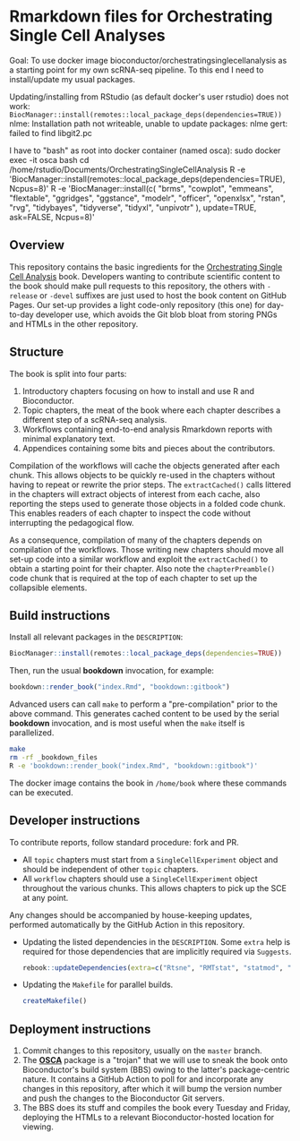 # Rmarkdown files for Orchestrating Single Cell Analyses

Goal: To use docker image bioconductor/orchestratingsinglecellanalysis as a starting point for my own scRNA-seq pipeline.
To this end I need to install/update my usual packages.

Updating/installing from RStudio (as default docker's user rstudio) does not work:
`BiocManager::install(remotes::local_package_deps(dependencies=TRUE))`
nlme: Installation path not writeable, unable to update packages: nlme
gert: failed to find libgit2.pc

I have to "bash" as root into docker container (named osca):
sudo docker exec -it osca bash
cd /home/rstudio/Documents/OrchestratingSingleCellAnalysis
R -e 'BiocManager::install(remotes::local_package_deps(dependencies=TRUE), Ncpus=8)'
R -e 'BiocManager::install(c(
"brms",
"cowplot",
"emmeans",
"flextable",
"ggridges",
"ggstance",
"modelr",
"officer",
"openxlsx",
"rstan",
"rvg",
"tidybayes",
"tidyverse",
"tidyxl",
"unpivotr"
), update=TRUE, ask=FALSE, Ncpus=8)'


## Overview

This repository contains the basic ingredients for the [Orchestrating Single Cell Analysis](https://osca.bioconductor.org) book.
Developers wanting to contribute scientific content to the book should make pull requests to this repository, 
the others with `-release` or `-devel` suffixes are just used to host the book content on GitHub Pages.
Our set-up provides a light code-only repository (this one) for day-to-day developer use,
which avoids the Git blob bloat from storing PNGs and HTMLs in the other repository.

## Structure

The book is split into four parts:

1. Introductory chapters focusing on how to install and use R and Bioconductor.
2. Topic chapters, the meat of the book where each chapter describes a different step of a scRNA-seq analysis.
3. Workflows containing end-to-end analysis Rmarkdown reports with minimal explanatory text.
4. Appendices containing some bits and pieces about the contributors.

Compilation of the workflows will cache the objects generated after each chunk.
This allows objects to be quickly re-used in the chapters without having to repeat or rewrite the prior steps.
The `extractCached()` calls littered in the chapters will extract objects of interest from each cache,
also reporting the steps used to generate those objects in a folded code chunk.
This enables readers of each chapter to inspect the code without interrupting the pedagogical flow.

As a consequence, compilation of many of the chapters depends on compilation of the workflows.
Those writing new chapters should move all set-up code into a similar workflow 
and exploit the `extractCached()` to obtain a starting point for their chapter.
Also note the `chapterPreamble()` code chunk that is required at the top of each chapter to set up the collapsible elements.

## Build instructions

Install all relevant packages in the `DESCRIPTION`:

```r
BiocManager::install(remotes::local_package_deps(dependencies=TRUE))
```

Then, run the usual **bookdown** invocation, for example:

```r
bookdown::render_book("index.Rmd", "bookdown::gitbook")
```

Advanced users can call `make` to perform a "pre-compilation" prior to the above command.
This generates cached content to be used by the serial **bookdown** invocation,
and is most useful when the `make` itself is parallelized.

```sh
make
rm -rf _bookdown_files
R -e 'bookdown::render_book("index.Rmd", "bookdown::gitbook")'
```

The docker image contains the book in `/home/book` where these commands can be executed.

## Developer instructions

To contribute reports, follow standard procedure: fork and PR.

- All `topic` chapters must start from a `SingleCellExperiment` object and should be independent of other `topic` chapters.
- All `workflow` chapters should use a `SingleCellExperiment` object throughout the various chunks.
This allows chapters to pick up the SCE at any point.

Any changes should be accompanied by house-keeping updates, performed automatically by the GitHub Action in this repository.

- Updating the listed dependencies in the `DESCRIPTION`.
Some `extra` help is required for those dependencies that are implicitly required via `Suggests`.

  ```r
  rebook::updateDependencies(extra=c("Rtsne", "RMTstat", "statmod", "GO.db"))
  ```

- Updating the `Makefile` for parallel builds.

  ```r
  createMakefile()
  ```

## Deployment instructions

1. Commit changes to this repository, usually on the `master` branch.
2. The [**OSCA**](https://github.com/LTLA/OSCA) package is a "trojan" that we will use to sneak the book onto Bioconductor's build system (BBS) owing to the latter's package-centric nature.
It contains a GitHub Action to poll for and incorporate any changes in this repository, after which it will bump the version number and push the changes to the Bioconductor Git servers.
3. The BBS does its stuff and compiles the book every Tuesday and Friday, deploying the HTMLs to a relevant Bioconductor-hosted location for viewing.


